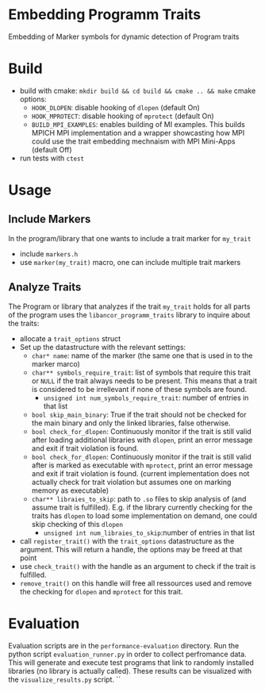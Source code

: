 # Embedding Programm Traits

Embedding of Marker symbols for dynamic detection of Program traits

# Build

* build with cmake:
  `mkdir build && cd build && cmake .. && make` cmake options:
    * `HOOK_DLOPEN`: disable hooking of `dlopen` (default On)
    * `HOOK_MPROTECT`: disable hooking of `mprotect` (default On)
    * `BUILD_MPI_EXAMPLES`: enables building of MI examples. This builds MPICH MPI implementation and a wrapper
      showcasting how MPI could use the trait embedding mechnaism with MPI Mini-Apps (default Off)
* run tests with `ctest`

# Usage

## Include Markers

In the program/library that one wants to include a trait marker for `my_trait`

* include `markers.h`
* use `marker(my_trait)` macro, one can include multiple trait markers

## Analyze Traits

The Program or library that analyzes if the trait `my_trait` holds for all parts of the program uses the
`libancor_programm_traits` library to inquire about the traits:

* allocate a `trait_options` struct
* Set up the datastructure with the relevant settings:
    * `char* name`: name of the marker (the same one that is used in to the marker marco)
    * `char** symbols_require_trait`: list of symbols that require this trait or `NULL` if the trait always needs to be
      present. This means that a trait is considered to be irrellevant if none of these symbols are found.
        * `unsigned int num_symbols_require_trait`: number of entries in that list
    * `bool skip_main_binary`: True if the trait should not be checked for the main binary and only the linked
      libraries, false otherwise.
    * `bool check_for_dlopen`: Continuously monitor if the trait is still valid after loading additional libraries with
      `dlopen`, print an error message and exit if trait violation is found.
    * `bool check_for_dlopen`: Continuously monitor if the trait is still valid after is marked as executable with
      `mprotect`, print an error message and exit if trait violation is found. (current implementation does not actually
      check for trait violation but assumes one on marking memory as executable)
    * `char** libraies_to_skip`: path to `.so` files to skip analysis of (and assume trait is fulfilled). E.g. if the
      library currently checking for the traits has `dlopen` to load some implementation on demand, one could skip
      checking of this `dlopen`
        * `unsigned int num_libraies_to_skip`:number of entries in that list
* call `register_trait()` with the `trait_options` datastructure as the argument. This will return a handle, the options
  may be freed at that point
* use `check_trait()` with the handle as an argument to check if the trait is fulfilled.
* `remove_trait()` on this handle will free all ressources used and remove the checking for `dlopen` and `mprotect` for
  this trait.

# Evaluation

Evaluation scripts are in the `performance-evaluation` directory.
Run the python script `evaluation_runner.py` in order to collect perfromance data.
This will generate and execute test programs that link to randomly installed libraries (no library is actually called).
These results can be visualized with the `visualize_results.py` script.
``

